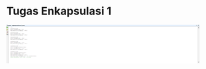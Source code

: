 # Tugas Enkapsulasi 1
![alt text](https://github.com/ZAID6470/TEnkapsulasi1/blob/master/Tugas%20Praktikum%201.png?raw=true)
